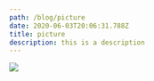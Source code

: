 ```yaml
---
path: /blog/picture
date: 2020-06-03T20:06:31.788Z
title: picture
description: this is a description
---
```

![](../../assets/66b4f238592f95c2c375b5f7cf8aba76.jpg)
